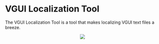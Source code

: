 # VGUI Localization Tool
The VGUI Localization Tool is a tool that makes localizing VGUI text files a breeze.
<p align="center">
  <img src="https://developer.valvesoftware.com/w/images/3/3f/VGUILocalizatioTool.jpg">
</p>
